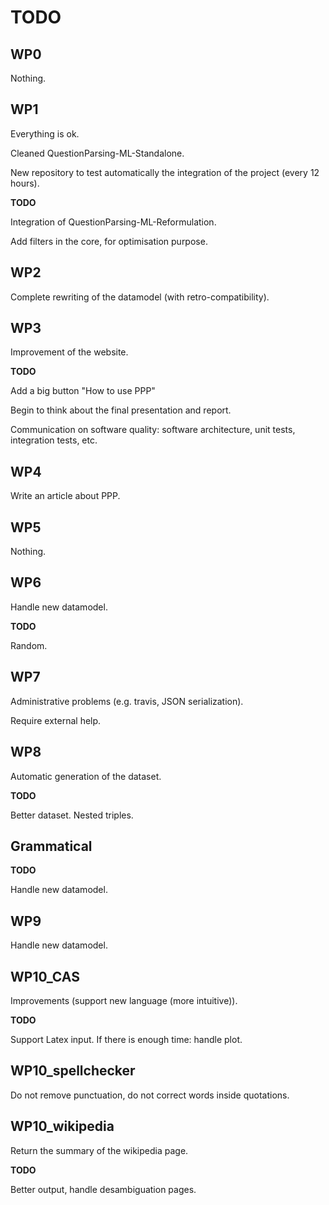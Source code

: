 # TODO


## WP0

Nothing.


## WP1

Everything is ok.

Cleaned QuestionParsing-ML-Standalone.

New repository to test automatically the integration of the project (every 12 hours).

**TODO** 

Integration of QuestionParsing-ML-Reformulation.

Add filters in the core, for optimisation purpose.


## WP2

Complete rewriting of the datamodel (with retro-compatibility).


## WP3

Improvement of the website.

**TODO**

Add a big button "How to use PPP"

Begin to think about the final presentation and report.

Communication on software quality: software architecture, unit tests, integration tests, etc.


## WP4

Write an article about PPP.


## WP5

Nothing.


## WP6

Handle new datamodel.

**TODO**

Random.


## WP7

Administrative problems (e.g. travis, JSON serialization).

Require external help.


## WP8

Automatic generation of the dataset.

**TODO**

Better dataset. Nested triples.

## Grammatical

**TODO**

Handle new datamodel.


## WP9

Handle new datamodel.


## WP10_CAS

Improvements (support new language (more intuitive)).

**TODO**

Support Latex input. If there is enough time: handle plot.


## WP10_spellchecker

Do not remove punctuation, do not correct words inside quotations.


## WP10_wikipedia

Return the summary of the wikipedia page.

**TODO**

Better output, handle desambiguation pages.
